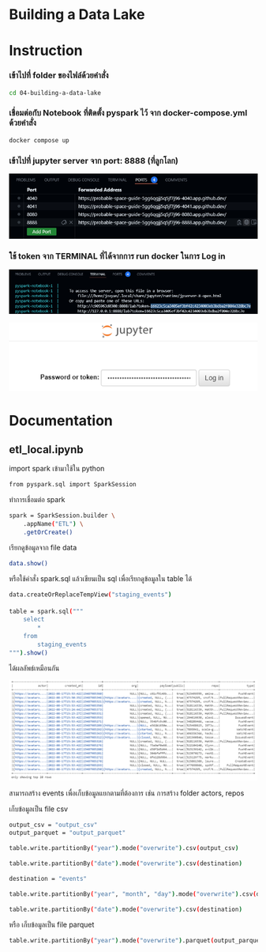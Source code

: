 # Building a Data Lake

# Instruction
### เข้าไปที่ folder ของไฟล์ด้วยคำสั่ง
```sh
cd 04-building-a-data-lake
```

### เชื่อมต่อกับ Notebook ที่ติดตั้ง pyspark ไว้ จาก docker-compose.yml ด้วยคำสั่ง
```sh
docker compose up
```

### เข้าไปที่ jupyter server จาก port: 8888 (ที่ลูกโลก)
![Alt text](image/image-1.png)

### ใช้ token จาก TERMINAL ที่ได้จากการ run docker ในการ Log in
![Alt text](image/image-2.png)

![Alt text](image/image-3.png)


# Documentation

## etl_local.ipynb
import spark เข้ามาใช้ใน python
```sh
from pyspark.sql import SparkSession
```
ทำการเชื่อมต่อ spark 
```sh
spark = SparkSession.builder \
    .appName("ETL") \
    .getOrCreate()
```
เรียกดูข้อมูลจาก file data 
```sh
data.show()
```

หรือใช้คำสั่ง spark.sql แล้วเขียนเป็น sql เพื่อเรียกดูข้อมูลใน table ได้
```sh
data.createOrReplaceTempView("staging_events")

table = spark.sql("""
    select
        *
    from
        staging_events
""").show()
```
ได้ผลลัพธ์เหมือนกัน

![Alt text](image/image-4.png)


สามารถสร้าง events เพื่อเก็บข้อมูลแยกตามที่ต้องการ เช่น การสร้าง folder actors, repos 

เก็บข้อมูลเป็น file csv
```sh
output_csv = "output_csv"
output_parquet = "output_parquet"
```
```sh
table.write.partitionBy("year").mode("overwrite").csv(output_csv)
```
```sh
table.write.partitionBy("date").mode("overwrite").csv(destination)
```
```sh
destination = "events"
```
```sh
table.write.partitionBy("year", "month", "day").mode("overwrite").csv(destination)
```
```sh
table.write.partitionBy("date").mode("overwrite").csv(destination)
```
หรือ เก็บข้อมูลเป็น file parquet
```sh
table.write.partitionBy("year").mode("overwrite").parquet(output_parquet)
```